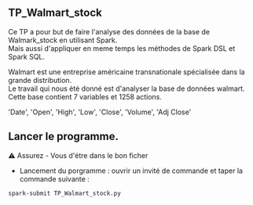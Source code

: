 ## TP_Walmart_stock

Ce TP a pour but de faire l'analyse des données de la base de Walmark_stock en utilisant Spark. <br>
Mais aussi d'appliquer en meme temps les méthodes de Spark DSL et Spark SQL.

Walmart est une entreprise américaine transnationale spécialisée dans la grande distribution. <br>
Le travail qui nous été donné est d'analyser la base de données walmart. Cette base contient 7 variables et 1258 actions.<br>

'Date', 'Open', 'High', 'Low', 'Close', 'Volume', 'Adj Close'

## Lancer le programme.
⚠️ Assurez - Vous d'étre dans le bon ficher <br>
-  Lancement du porgramme : ouvrir un invité de commande et taper la commande suivante :

```spark-submit TP_Walmart_stock.py```

